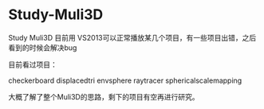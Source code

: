 # Study-Muli3D
Study Muli3D
目前用 VS2013可以正常播放某几个项目，有一些项目出错，之后看到的时候会解决bug

目前看过项目：

checkerboard
displacedtri
envsphere
raytracer
sphericalscalemapping

大概了解了整个Muli3D的思路，剩下的项目有空再进行研究。
